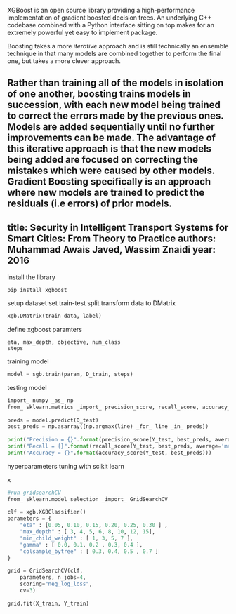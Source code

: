 XGBoost is an open source library providing a high-performance implementation of gradient boosted decision trees. An underlying C++ codebase combined with a Python interface sitting on top makes for an extremely powerful yet easy to implement package.

Boosting takes a more _iterative_ approach and is still technically an ensemble technique in that many models are combined together to perform the final one, but takes a more clever approach.

Rather than training all of the models in isolation of one another, boosting trains models in succession, with each new model being trained to correct the errors made by the previous ones. Models are added sequentially until no further improvements can be made. The advantage of this iterative approach is that the new models being added are focused on correcting the mistakes which were caused by other models. **Gradient Boosting** specifically is an approach where new models are trained to predict the residuals (i.e errors) of prior models.
---
title: Security in Intelligent Transport Systems for Smart Cities: From Theory to Practice
authors: Muhammad Awais Javed, Wassim Znaidi
year: 2016
---


install the library
```unix
pip install xgboost
```
setup dataset
set train-test split
transform data to DMatrix
```python
xgb.DMatrix(train data, label)
```
define xgboost paramters
```
eta, max_depth, objective, num_class
steps
```
training model
```python
model = sgb.train(param, D_train, steps)
```
testing model
```python
import_ numpy _as_ np  
from_ sklearn.metrics _import_ precision_score, recall_score, accuracy_score  
  
preds = model.predict(D_test)  
best_preds = np.asarray([np.argmax(line) _for_ line _in_ preds])  
  
print("Precision = {}".format(precision_score(Y_test, best_preds, average='macro')))  
print("Recall = {}".format(recall_score(Y_test, best_preds, average='macro')))  
print("Accuracy = {}".format(accuracy_score(Y_test, best_preds)))
```
hyperparameters tuning with scikit learn

x
```python
#run gridsearchCV
from_ sklearn.model_selection _import_ GridSearchCV  
  
clf = xgb.XGBClassifier()  
parameters = {  
	"eta" : [0.05, 0.10, 0.15, 0.20, 0.25, 0.30 ] ,  
	"max_depth" : [ 3, 4, 5, 6, 8, 10, 12, 15],  
	"min_child_weight" : [ 1, 3, 5, 7 ],  
	"gamma" : [ 0.0, 0.1, 0.2 , 0.3, 0.4 ],  
	"colsample_bytree" : [ 0.3, 0.4, 0.5 , 0.7 ]  
}  
  
grid = GridSearchCV(clf,  
	parameters, n_jobs=4,  
	scoring="neg_log_loss",  
	cv=3)  
  
grid.fit(X_train, Y_train)
```



